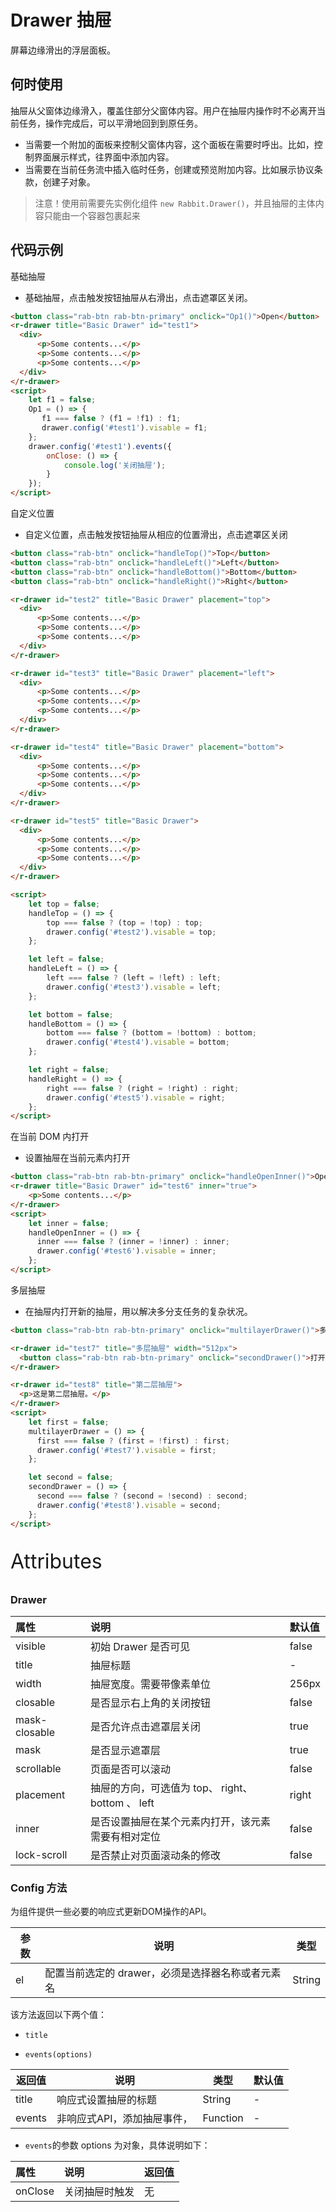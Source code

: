 # Drawer 抽屉

屏幕边缘滑出的浮层面板。

## 何时使用

抽屉从父窗体边缘滑入，覆盖住部分父窗体内容。用户在抽屉内操作时不必离开当前任务，操作完成后，可以平滑地回到到原任务。

- 当需要一个附加的面板来控制父窗体内容，这个面板在需要时呼出。比如，控制界面展示样式，往界面中添加内容。
- 当需要在当前任务流中插入临时任务，创建或预览附加内容。比如展示协议条款，创建子对象。

> 注意！使用前需要先实例化组件  `new Rabbit.Drawer()`，并且抽屉的主体内容只能由一个容器包裹起来

## 代码示例

基础抽屉

- 基础抽屉，点击触发按钮抽屉从右滑出，点击遮罩区关闭。

```html
<button class="rab-btn rab-btn-primary" onclick="Op1()">Open</button>
<r-drawer title="Basic Drawer" id="test1">
  <div>
      <p>Some contents...</p>
      <p>Some contents...</p>
      <p>Some contents...</p>
  </div>
</r-drawer>
<script>
    let f1 = false;
    Op1 = () => {
       f1 === false ? (f1 = !f1) : f1;
       drawer.config('#test1').visable = f1;
    };
    drawer.config('#test1').events({
        onClose: () => {
            console.log('关闭抽屉');
        }
    });
</script>
```

自定义位置

- 自定义位置，点击触发按钮抽屉从相应的位置滑出，点击遮罩区关闭

```html
<button class="rab-btn" onclick="handleTop()">Top</button>
<button class="rab-btn" onclick="handleLeft()">Left</button>
<button class="rab-btn" onclick="handleBottom()">Bottom</button>
<button class="rab-btn" onclick="handleRight()">Right</button>

<r-drawer id="test2" title="Basic Drawer" placement="top">
  <div>
      <p>Some contents...</p>
      <p>Some contents...</p>
      <p>Some contents...</p>
  </div>
</r-drawer>

<r-drawer id="test3" title="Basic Drawer" placement="left">
  <div>
      <p>Some contents...</p>
      <p>Some contents...</p>
      <p>Some contents...</p>
  </div>
</r-drawer>

<r-drawer id="test4" title="Basic Drawer" placement="bottom">
  <div>
      <p>Some contents...</p>
      <p>Some contents...</p>
      <p>Some contents...</p>
  </div>
</r-drawer>

<r-drawer id="test5" title="Basic Drawer">
  <div>
      <p>Some contents...</p>
      <p>Some contents...</p>
      <p>Some contents...</p>
  </div>
</r-drawer>

<script>
    let top = false;
    handleTop = () => {
        top === false ? (top = !top) : top;
        drawer.config('#test2').visable = top;
    };

    let left = false;
    handleLeft = () => {
        left === false ? (left = !left) : left;
        drawer.config('#test3').visable = left;
    };

    let bottom = false;
    handleBottom = () => {
        bottom === false ? (bottom = !bottom) : bottom;
        drawer.config('#test4').visable = bottom;
    };

    let right = false;
    handleRight = () => {
        right === false ? (right = !right) : right;
        drawer.config('#test5').visable = right;
    };
</script>
```

在当前 DOM  内打开

- 设置抽屉在当前元素内打开

```html
<button class="rab-btn rab-btn-primary" onclick="handleOpenInner()">Open Inner</button>
<r-drawer title="Basic Drawer" id="test6" inner="true">
    <p>Some contents...</p>
</r-drawer>
<script>
    let inner = false;
    handleOpenInner = () => {
      inner === false ? (inner = !inner) : inner;
      drawer.config('#test6').visable = inner;
    };
</script>
```

多层抽屉 

- 在抽屉内打开新的抽屉，用以解决多分支任务的复杂状况。

```html
<button class="rab-btn rab-btn-primary" onclick="multilayerDrawer()">多层抽屉</button>

<r-drawer id="test7" title="多层抽屉" width="512px">
  <button class="rab-btn rab-btn-primary" onclick="secondDrawer()">打开第二层抽屉</button>
</r-drawer>

<r-drawer id="test8" title="第二层抽屉">
  <p>这是第二层抽屉。</p>
</r-drawer>
<script>
	let first = false;
    multilayerDrawer = () => {
      first === false ? (first = !first) : first;
      drawer.config('#test7').visable = first;
    };

    let second = false;
    secondDrawer = () => {
      second === false ? (second = !second) : second;
      drawer.config('#test8').visable = second;
    };
</script>
```

<p style="font-size: 32px">Attributes</p>

### Drawer

| 属性          | 说明                                                | 默认值 |
| :------------ | :-------------------------------------------------- | :----- |
| visible       | 初始 Drawer 是否可见                                | false  |
| title         | 抽屉标题                                            | -      |
| width         | 抽屉宽度。需要带像素单位                            | 256px  |
| closable      | 是否显示右上角的关闭按钮                            | false  |
| mask-closable | 是否允许点击遮罩层关闭                              | true   |
| mask          | 是否显示遮罩层                                      | true   |
| scrollable    | 页面是否可以滚动                                    | false  |
| placement     | 抽屉的方向，可选值为 top、  right、  bottom 、 left | right  |
| inner         | 是否设置抽屉在某个元素内打开，该元素需要有相对定位  | false  |
| lock-scroll   | 是否禁止对页面滚动条的修改                          | false  |

### Config  方法

为组件提供一些必要的响应式更新DOM操作的API。

| 参数 | 说明                                              | 类型   |
| ---- | ------------------------------------------------- | ------ |
| el   | 配置当前选定的 drawer，必须是选择器名称或者元素名 | String |

该方法返回以下两个值：

- `title`

- `events(options)`

| 返回值 | 说明                        | 类型     | 默认值 |
| ------ | --------------------------- | -------- | ------ |
| title  | 响应式设置抽屉的标题        | String   | -      |
| events | 非响应式API，添加抽屉事件， | Function | -      |

- `events`的参数 options 为对象，具体说明如下：

| 属性    | 说明           | 返回值 |
| :------ | :------------- | :----- |
| onClose | 关闭抽屉时触发 | 无     |